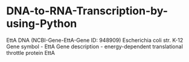 # DNA-to-RNA-Transcription-by-using-Python
EttA DNA (NCBI-Gene-EttA-Gene ID: 948909) Escherichia coli str. K-12
Gene symbol - EttA
Gene description - energy-dependent translational throttle protein EttA
